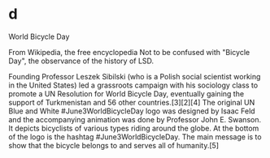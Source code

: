 # d
World Bicycle Day

From Wikipedia, the free encyclopedia
Not to be confused with "Bicycle Day", the observance of the history of LSD.

Founding
Professor Leszek Sibilski (who is a Polish social scientist working in the United States) led a grassroots campaign with his sociology class to promote a UN Resolution for World Bicycle Day, eventually gaining the support of Turkmenistan and 56 other countries.[3][2][4] The original UN Blue and White #June3WorldBicycleDay logo was designed by Isaac Feld and the accompanying animation was done by Professor John E. Swanson. It depicts bicyclists of various types riding around the globe. At the bottom of the logo is the hashtag #June3WorldBicycleDay. The main message is to show that the bicycle belongs to and serves all of humanity.[5]


